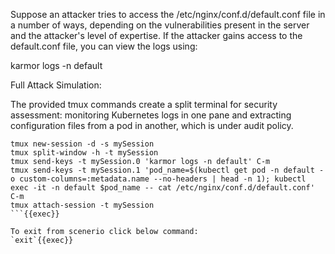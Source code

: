 Suppose an attacker tries to access the /etc/nginx/conf.d/default.conf file in a number of ways, depending on the vulnerabilities present in the server and the attacker's level of expertise. If the attacker gains access to the default.conf file, you can view the logs using:

karmor logs -n default

Full Attack Simulation:

The provided tmux commands create a split terminal for security assessment: monitoring Kubernetes logs in one pane and extracting configuration files from a pod in another, which is under audit policy.

```
tmux new-session -d -s mySession
tmux split-window -h -t mySession
tmux send-keys -t mySession.0 'karmor logs -n default' C-m
tmux send-keys -t mySession.1 'pod_name=$(kubectl get pod -n default -o custom-columns=:metadata.name --no-headers | head -n 1); kubectl exec -it -n default $pod_name -- cat /etc/nginx/conf.d/default.conf' C-m
tmux attach-session -t mySession
```{{exec}}

To exit from scenerio click below command:
`exit`{{exec}}
